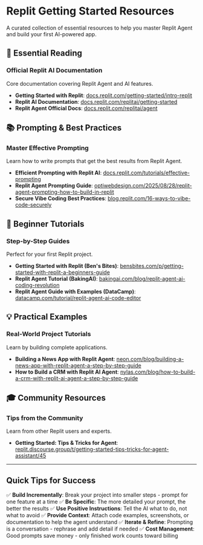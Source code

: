 # Replit Getting Started Resources

A curated collection of essential resources to help you master Replit Agent and build your first AI-powered app.

## 🎯 Essential Reading

### Official Replit AI Documentation
Core documentation covering Replit Agent and AI features.
- **Getting Started with Replit**: [docs.replit.com/getting-started/intro-replit](https://docs.replit.com/getting-started/intro-replit)
- **Replit AI Documentation**: [docs.replit.com/replitai/getting-started](https://docs.replit.com/replitai/getting-started)
- **Replit Agent Official Docs**: [docs.replit.com/replitai/agent](https://docs.replit.com/replitai/agent)

## 📚 Prompting & Best Practices

### Master Effective Prompting
Learn how to write prompts that get the best results from Replit Agent.
- **Efficient Prompting with Replit AI**: [docs.replit.com/tutorials/effective-prompting](https://docs.replit.com/tutorials/effective-prompting)
- **Replit Agent Prompting Guide**: [optiwebdesign.com/2025/08/28/replit-agent-prompting-how-to-build-in-replit](https://optiwebdesign.com/2025/08/28/replit-agent-prompting-how-to-build-in-replit/)
- **Secure Vibe Coding Best Practices**: [blog.replit.com/16-ways-to-vibe-code-securely](https://blog.replit.com/16-ways-to-vibe-code-securely)

## 🚀 Beginner Tutorials

### Step-by-Step Guides
Perfect for your first Replit project.
- **Getting Started with Replit (Ben's Bites)**: [bensbites.com/p/getting-started-with-replit-a-beginners-guide](https://www.bensbites.com/p/getting-started-with-replit-a-beginners-guide)
- **Replit Agent Tutorial (BakingAI)**: [bakingai.com/blog/replit-agent-ai-coding-revolution](https://bakingai.com/blog/replit-agent-ai-coding-revolution/)
- **Replit Agent Guide with Examples (DataCamp)**: [datacamp.com/tutorial/replit-agent-ai-code-editor](https://www.datacamp.com/tutorial/replit-agent-ai-code-editor)

## 💡 Practical Examples

### Real-World Project Tutorials
Learn by building complete applications.
- **Building a News App with Replit Agent**: [neon.com/blog/building-a-news-app-with-replit-agent-a-step-by-step-guide](https://neon.com/blog/building-a-news-app-with-replit-agent-a-step-by-step-guide)
- **How to Build a CRM with Replit AI Agent**: [nylas.com/blog/how-to-build-a-crm-with-replit-ai-agent-a-step-by-step-guide](https://www.nylas.com/blog/how-to-build-a-crm-with-replit-ai-agent-a-step-by-step-guide/)

## 🎓 Community Resources

### Tips from the Community
Learn from other Replit users and experts.
- **Getting Started: Tips & Tricks for Agent**: [replit.discourse.group/t/getting-started-tips-tricks-for-agent-assistant/45](https://replit.discourse.group/t/getting-started-tips-tricks-for-agent-assistant/45)

---

## Quick Tips for Success

✅ **Build Incrementally**: Break your project into smaller steps - prompt for one feature at a time
✅ **Be Specific**: The more detailed your prompt, the better the results
✅ **Use Positive Instructions**: Tell the AI what to do, not what to avoid
✅ **Provide Context**: Attach code examples, screenshots, or documentation to help the agent understand
✅ **Iterate & Refine**: Prompting is a conversation - rephrase and add detail if needed
✅ **Cost Management**: Good prompts save money - only finished work counts toward billing
